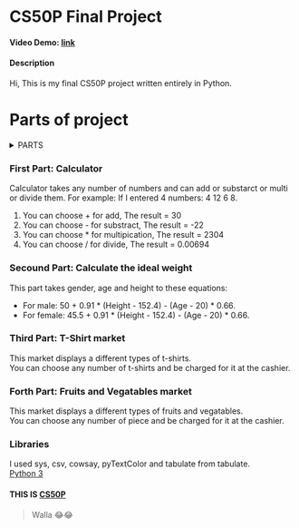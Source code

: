 # CS50P Final Project
#### Video Demo: [link](https://youtu.be/Il8yamizxbc?si=0qB3tD-uiQt2xXSZ)
#### Description
Hi, This is my final CS50P project written entirely in Python.
# Parts of project
<details>
<summary>PARTS</summary>

| Rank | PARTS |
|-----:|-----------|
|     1| Calculator|
|     2| calc the ideal weight    |
|     3| T-Shirt market       |
|     4| Fruits and Vegatables market|

</details>

### First Part: Calculator 
Calculator takes any number of numbers and can add or substarct or multi or divide them.
For example: If I entered 4 numbers: 4 12 6 8.
1. You can choose + for add, The result = 30
2. You can choose - for substract, The result = -22
3. You can choose * for multipication, The result = 2304
4. You can choose / for divide, The result = 0.00694
### Secound Part: Calculate the ideal weight
This part takes gender, age and height to these equations:
- For male: 50 + 0.91 * (Height - 152.4) - (Age - 20) * 0.66.
- For female: 45.5 + 0.91 * (Height - 152.4) - (Age - 20) * 0.66.
### Third Part: T-Shirt market
This market displays a different types of t-shirts.\
You can choose any number of t-shirts and be charged for it at the cashier.
### Forth Part: Fruits and Vegatables market
This market displays a different types of fruits and vegatables.\
You can choose any number of piece and be charged for it at the cashier.
### Libraries
I used sys, csv, cowsay, pyTextColor and tabulate from tabulate.\
[Python 3](https://docs.python.org/3/library/stdtypes.html#string-methods)
#### THIS IS [CS50P](https://cs50.harvard.edu/python/)
> Walla 😂😂
